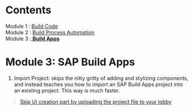 # Contents
Module 1 : <a href="https://github.com/SAP-samples/build-apps-enablement/blob/main/BuildShow/251_TA_BTP-Build_Code_Using-Joule/251-1_Build_Code.md">Build Code<br></a>
Module 2 : <a href="https://github.com/SAP-samples/build-apps-enablement/blob/main/BuildShow/251-A_TA_BTP-Build_Code_ProcessAutomation/251A_Build_Process_Automation_optional.md">Build Process Automation</a><br>
Module 3 :<a href="https://github.com/SAP-samples/build-apps-enablement/blob/main/BuildShow/252_TA_BTP-Build_Code_Build-Apps/252-0_Build_Apps.md"> <b>Build Apps</b></a><br>

# Module 3: SAP Build Apps  


1. Import Project: skips the nitty gritty of adding and stylizing components, and instead teaches you how to import an SAP Build Apps project into an existing project. This way is much faster.

> [Skip UI creation part by uploading the project file to your lobby](./252-2_Upload_UI.md) 








